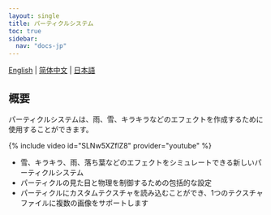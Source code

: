 ```yaml
---
layout: single
title: パーティクルシステム
toc: true
sidebar:
  nav: "docs-jp"
---
```

[English](/dancexr/features/particles) | [简体中文](/zh/dancexr/features/particles) | [日本語](/jp/dancexr/features/particles)


## 概要
パーティクルシステムは、雨、雪、キラキラなどのエフェクトを作成するために使用することができます。

{% include video id="SLNw5XZflZ8" provider="youtube" %}
* 雪、キラキラ、雨、落ち葉などのエフェクトをシミュレートできる新しいパーティクルシステム
* パーティクルの見た目と物理を制御するための包括的な設定
* パーティクルにカスタムテクスチャを読み込むことができ、1つのテクスチャファイルに複数の画像をサポートします